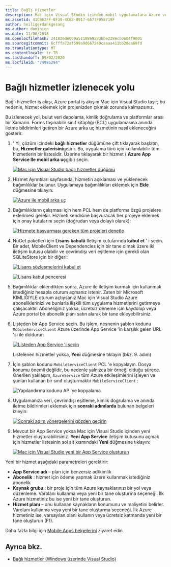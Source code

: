 ```yaml
---
title: Bağlı Hizmetler
description: Mac için Visual Studio içinden mobil uygulamalara Azure veri depolama, kimlik doğrulaması ve anında iletme bildirimleri ekleyin
ms.assetid: 41CB62FF-0F39-4CE8-8917-6A77F058719F
author: heiligerdankgesang
ms.author: dominicn
ms.date: 11/06/2018
ms.openlocfilehash: 241820de009a5118869583bbe228ecb0604f9001
ms.sourcegitcommit: 6cfffa72af599a9d667249caaaa411bb28ea69fd
ms.translationtype: MT
ms.contentlocale: tr-TR
ms.lasthandoff: 09/02/2020
ms.locfileid: "74985294"
---
```

# <a name="connected-services-walkthrough"></a>Bağlı hizmetler izlenecek yolu

Bağlı hizmetler iş akışı, Azure portal iş akışını Mac için Visual Studio taşır; bu nedenle, hizmet eklemek için projenizden çıkmak zorunda kalmazsınız.

Bu izlenecek yol, bulut veri depolama, kimlik doğrulama ve platformlar arası bir Xamarin. Forms taşınabilir sınıf kitaplığı (PCL) uygulamasına anında iletme bildirimleri getiren bir Azure arka uç hizmetinin nasıl ekleneceğini gösterir.

1. ' Yi, çözüm içindeki **bağlı hizmetler** düğümüne çift tıklayarak başlatın, bu, **Hizmetler galerisini**getirir.
  Bu, uygulama türü için kullanılabilir tüm hizmetlerin bir listesidir. Üzerine tıklayarak bir hizmet ( **Azure App Service Ile mobil arka uç**gibi) seçin.

    [![Mac için Visual Studio bağlı hizmetler düğümü](media/connected-services-image001-sml.png "Mac için Visual Studio bağlı hizmetler düğümü")](media/connected-services-image001.png#lightbox)

2. Hizmet Ayrıntıları sayfasında, hizmetin açıklaması ve yüklenecek bağımlılıklar bulunur.
  Uygulamaya bağımlılıkları eklemek için **Ekle** düğmesine tıklayın:

    [![Azure ile mobil arka uç](media/connected-services-image002-sml.png "Azure ile mobil arka uç")](media/connected-services-image002.png#lightbox)

3. Bağımlılıkların çalışması için hem PCL hem de platforma özgü projelere eklenmesi gerekir.
  Hizmeti kendisine başvuracak her projeye eklemek için onay kutularını seçin (doğrudan veya dolaylı olarak):

    [![Hizmete başvurması gereken tüm projeleri denetle](media/connected-services-image003-sml.png "Hizmete başvurması gereken tüm projeleri denetle")](media/connected-services-image003.png#lightbox)

4. NuGet paketleri için **Lisans kabulü** Iletişim kutularında **kabul et** ' i seçin.
  Bir adet, MobileClient ve Dependencies için bir tane olmak üzere iki iletişim kutusu olabilir ve çevrimdışı veri eşitleme için gerekli olan SQLiteStore için bir diğeri:

    [![Lisans sözleşmelerini kabul et](media/connected-services-image004-sml.png "Lisans sözleşmelerini kabul et")](media/connected-services-image004.png#lightbox)

    ![Lisans kabul penceresi](media/connected-services-image005.png "Lisans kabul penceresi")

5. Bağımlılıklar eklendikten sonra, Azure ile iletişim kurmak için kullanmak istediğiniz hesapla oturum açmanız istenir.
  Zaten bir Microsoft KIMLIĞIYLE oturum açtıysanız Mac için Visual Studio Azure aboneliklerinizi ve bunlarla ilişkili tüm uygulama hizmetlerini getirmeye çalışacaktır. Aboneliğiniz yoksa, ücretsiz deneme için kaydolup veya Azure portal bir abonelik planı satın alarak bir tane ekleyebilirsiniz.

6. Listeden bir App Service seçin. Bu işlem, nesnenin şablon kodunu `MobileServiceClient` Azure üzerinde App Service 'in karşılık gelen URL 'si ile doldurur:

    [![Listeden App Service 'i seçin](media/connected-services-image006-sml.png "Listeden App Service 'i seçin")](media/connected-services-image006.png#lightbox)

    Listelenen hizmetler yoksa, **Yeni** düğmesine tıklayın (bkz. 9. adım)

7. İçin şablon kodunu `MobileServiceClient` PCL 'e kopyalayın. Dosya konumu önemli değildir, bu nedenle yalnızca bir örneği olduğu sürece.
  Önerilen yaklaşım, `AzureService` tüm Azure etkileşimlerini işleyen ve şunları kullanan bir sınıf oluşturmaktır `MobileServiceClient` :

    ![Yapılandırma kodunu AP 'ye kopyalama](media/connected-services-image007.png "Yapılandırma kodunu uygulamaya Kopyala")

8. Uygulamanıza veri, çevrimdışı eşitleme, kimlik doğrulama ve anında iletme bildirimleri eklemek için **sonraki adımlarda** bulunan belgeleri izleyin:

    [![Sonraki adım yönergelerini gözden geçirin](media/connected-services-image008-sml.png "Sonraki adım yönergelerini gözden geçirin")](media/connected-services-image008.png#lightbox)

9. Mevcut bir App Service yoksa Mac için Visual Studio içinden yeni hizmetler oluşturabilirsiniz.
  **Yeni App Service** iletişim kutusunu açmak için hizmetler listesinin sol alt kısmındaki **Yeni** düğmesine tıklayın:

    [![Mac için Visual Studio yeni bir App Service oluşturun](media/connected-services-image009-sml.png "Mac için Visual Studio yeni bir App Service oluşturun")](media/connected-services-image009.png#lightbox)

Yeni bir hizmet aşağıdaki parametreleri gerektirir:

- **App Service adı** – plan için benzersiz ad/kimlik
- **Abonelik** : hizmet için ödeme yapmak üzere kullanmak istediğiniz abonelik
- **Kaynak grubu** : bir proje Için tüm Azure kaynaklarınızı bir yol veya düzenleme. Varolanı kullanma veya yeni bir tane oluşturma seçeneği. İlk Azure hizmetiniz bu ise yeni bir tane oluşturun.
- **Hizmet planı** – onu kullanan kaynakların konumunu ve maliyetini belirler. Varolanı kullanma veya yeni bir tane oluşturma seçeneği. İlk Azure hizmetiniz ise, varsayılan olanı kullanın veya ücretsiz katmanda yeni bir tane oluşturun (F1).

Daha fazla bilgi için [Mobile Apps belgelerini](/azure/app-service-mobile/) ziyaret edin.

## <a name="see-also"></a>Ayrıca bkz.

- [Bağlı hizmetler (Windows üzerinde Visual Studio)](/visualstudio/azure/vs-azure-tools-connected-services-storage)